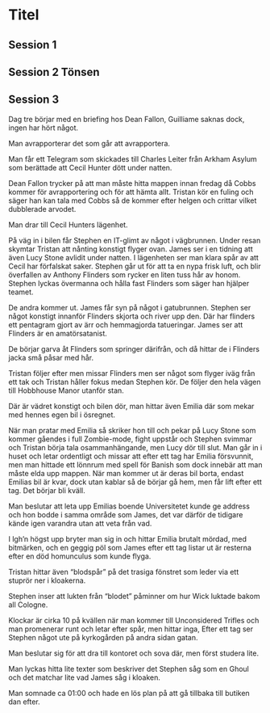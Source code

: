 # Titel

## Session 1

## Session 2 Tönsen


## Session 3

Dag tre börjar med en briefing hos Dean Fallon, Guilliame saknas dock, ingen har hört något.

Man avrapporterar det som går att avrapportera.

Man får ett Telegram som skickades till Charles Leiter från Arkham Asylum som berättade att Cecil Hunter dött under natten.

Dean Fallon trycker på att man måste hitta mappen innan fredag då Cobbs kommer för avrapportering och för att hämta allt.
Tristan kör en fuling och säger han kan tala med Cobbs så de kommer efter helgen och crittar vilket dubblerade arvodet.

Man drar till Cecil Hunters lägenhet.

På väg in i bilen får Stephen en IT-glimt av något i vägbrunnen.
Under resan skymtar Tristan att nånting konstigt flyger ovan.
James ser i en tidning att även Lucy Stone avlidit under natten.
I lägenheten ser man klara spår av att Cecil har förfalskat saker.
Stephen går ut för att ta en nypa frisk luft, och blir överfallen av Anthony Flinders som rycker en liten tuss hår av honom.
Stephen lyckas övermanna och hålla fast Flinders som säger han hjälper teamet.

De andra kommer ut. James får syn på något i gatubrunnen.
Stephen ser något konstigt innanför Flinders skjorta och river upp den. Där har flinders ett pentagram gjort av ärr och hemmagjorda tatueringar. James ser att Flinders är en amatörsatanist.

De börjar garva åt Flinders som springer därifrån, och då hittar de i Flinders jacka små påsar med hår.

Tristan följer efter men missar Flinders men ser något som flyger iväg från ett tak och Tristan håller fokus medan Stephen kör. De följer den hela vägen till Hobbhouse Manor utanför stan.

Där är vädret konstigt och bilen dör, man hittar även Emilia där som mekar med hennes egen bil i ösregnet.

När man pratar med Emilia så skriker hon till och pekar på Lucy Stone som kommer gåendes i full Zombie-mode, fight uppstår och Stephen svimmar och Tristan börja tala osammanhängande, men Lucy dör till slut.
Man går in i huset och letar ordentligt och missar att efter ett tag har Emilia försvunnit, men man hittade ett lönnrum med spell för Banish som dock innebär att man måste elda upp mappen.
När man kommer ut är deras bil borta, endast Emilias bil är kvar, dock utan kablar så de börjar gå hem, men får lift efter ett tag. Det börjar bli kväll.

Man beslutar att leta upp Emilias boende
Universitetet kunde ge address och hon bodde i samma område som James, det var därför de tidigare kände igen varandra utan att veta från vad.

I lgh’n högst upp bryter man sig in och hittar Emilia brutalt mördad, med bitmärken, och en geggig pöl som James efter ett tag listar ut är resterna efter en död homunculus som kunde flyga.

Tristan hittar även “blodspår” på det trasiga fönstret som leder via ett stuprör ner i kloakerna.

Stephen inser att lukten från “blodet” påminner om hur Wick luktade bakom all Cologne.

Klockar är cirka 10 på kvällen när man kommer till Unconsidered Trifles och man promenerar runt och letar efter spår, men hittar inga,
Efter ett tag ser Stephen något ute på kyrkogården på andra sidan gatan.

Man beslutar sig för att dra till kontoret och sova där, men först studera lite.

Man lyckas hitta lite texter som beskriver det Stephen såg som en Ghoul och det matchar lite vad James såg i kloaken.

Man somnade ca 01:00 och hade en lös plan på att gå tillbaka till butiken dan efter.
